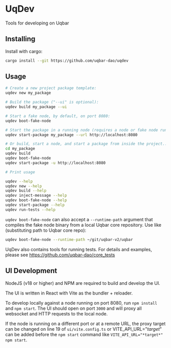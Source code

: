 # UqDev

Tools for developing on Uqbar

## Installing

Install with cargo:

```bash
cargo install --git https://github.com/uqbar-dao/uqdev
```

## Usage

```bash
# Create a new project package template:
uqdev new my_package

# Build the package ("--ui" is optional):
uqdev build my_package --ui

# Start a fake node, by default, on port 8080:
uqdev boot-fake-node

# Start the package in a running node (requires a node or fake node running at port given in --url):
uqdev start-package my_package --url http://localhost:8080

# Or build, start a node, and start a package from inside the project...
cd my_package
uqdev build
uqdev boot-fake-node
uqdev start-package -u http://localhost:8080

# Print usage

uqdev --help
uqdev new --help
uqdev build --help
uqdev inject-message --help
uqdev boot-fake-node --help
uqdev start-package --help
uqdev run-tests --help
```

`uqdev boot-fake-node` can also accept a `--runtime-path` argument that compiles the fake node binary from a local Uqbar core repository.
Use like (substituting path to Uqbar core repo):

```bash
uqdev boot-fake-node --runtime-path ~/git/uqbar-v2/uqbar
```

UqDev also contains tools for running tests.
For details and examples, please see https://github.com/uqbar-dao/core_tests

## UI Development

NodeJS (v18 or higher) and NPM are required to build and develop the UI.

The UI is written in React with Vite as the bundler + reloader.

To develop locally against a node running on port 8080, run `npm install` and `npm start`. The UI should open on port `3000` and will proxy all websocket and HTTP requests to the local node.

If the node is running on a different port or at a remote URL, the proxy target can be changed on line 19 of `ui/vite.config.ts` or VITE_API_URL="*target*" can be added before the `npm start` command like `VITE_API_URL="*target*" npm start`.
